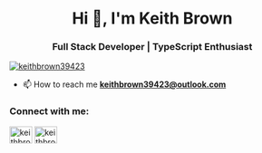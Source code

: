 




<h1 align="center">Hi 👋, I'm Keith Brown</h1>
<h3 align="center">Full Stack Developer | TypeScript Enthusiast</h3>


<p align="left"> <a href="https://twitter.com/keithbrown39423" target="blank"><img src="https://img.shields.io/twitter/follow/keithbrown39423?logo=twitter&style=for-the-badge" alt="keithbrown39423" /></a> </p>


- 📫 How to reach me **keithbrown39423@outlook.com**


<h3 align="left">Connect with me:</h3>
<p align="left">
<a href="https://twitter.com/keithbrown39423" target="blank"><img align="center" src="https://raw.githubusercontent.com/rahuldkjain/github-profile-readme-generator/master/src/images/icons/Social/twitter.svg" alt="keithbrown39423" height="30" width="40" /></a>
<a href="https://instagram.com/keithbrown39423" target="blank"><img align="center" src="https://raw.githubusercontent.com/rahuldkjain/github-profile-readme-generator/master/src/images/icons/Social/instagram.svg" alt="keithbrown39423" height="30" width="40" /></a>
</p>





